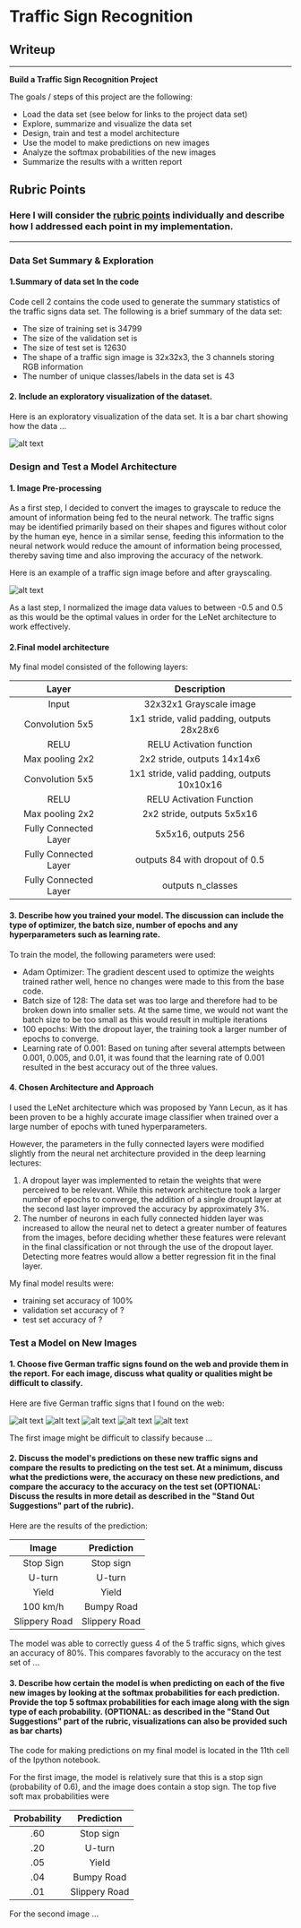 # **Traffic Sign Recognition** 

## Writeup

---

**Build a Traffic Sign Recognition Project**

The goals / steps of this project are the following:
* Load the data set (see below for links to the project data set)
* Explore, summarize and visualize the data set
* Design, train and test a model architecture
* Use the model to make predictions on new images
* Analyze the softmax probabilities of the new images
* Summarize the results with a written report


[//]: # (Image References)

[image1]: ./examples/visualization.jpg "Visualization"
[image2]: ./examples/grayscale.jpg "Grayscaling"
[image3]: ./examples/random_noise.jpg "Random Noise"
[image4]: ./examples/placeholder.png "Traffic Sign 1"
[image5]: ./examples/placeholder.png "Traffic Sign 2"
[image6]: ./examples/placeholder.png "Traffic Sign 3"
[image7]: ./examples/placeholder.png "Traffic Sign 4"
[image8]: ./examples/placeholder.png "Traffic Sign 5"

## Rubric Points
### Here I will consider the [rubric points](https://review.udacity.com/#!/rubrics/481/view) individually and describe how I addressed each point in my implementation.  

---
### Data Set Summary & Exploration

#### 1.Summary of data set In the code

Code cell 2 contains the code used to generate the summary statistics of the traffic signs data set. The following is a brief summary of the data set: 

* The size of training set is 34799
* The size of the validation set is 
* The size of test set is 12630
* The shape of a traffic sign image is 32x32x3, the 3 channels storing RGB information
* The number of unique classes/labels in the data set is 43

#### 2. Include an exploratory visualization of the dataset.

Here is an exploratory visualization of the data set. It is a bar chart showing how the data ...

![alt text][image1]

### Design and Test a Model Architecture

#### 1. Image Pre-processing

As a first step, I decided to convert the images to grayscale to reduce the amount of information being fed to the neural network. The traffic signs may be identified primarily based on their shapes and figures without color by the human eye, hence in a similar sense, feeding this information to the neural network would reduce the amount of information being processed, thereby saving time and also improving the accuracy of the network. 

Here is an example of a traffic sign image before and after grayscaling.

![alt text][image2]

As a last step, I normalized the image data values to between -0.5 and 0.5 as this would be the optimal values in order for the LeNet architecture to work effectively. 


#### 2.Final model architecture

My final model consisted of the following layers:

| Layer         		|     Description	        	| 
|:---------------------:|:---------------------------------------------:| 
| Input         		| 32x32x1 Grayscale image  		|
| Convolution 5x5     	| 1x1 stride, valid padding, outputs 28x28x6  	| 
| RELU 			| RELU	Activation function			|
| Max pooling 2x2      	| 2x2 stride,  outputs 14x14x6			| 
| Convolution 5x5	| 1x1 stride, valid padding, outputs 10x10x16   |
| RELU    		| RELU Activation Function			|
| Max pooling 2x2	| 2x2 stride, outputs 5x5x16			|
| Fully Connected Layer | 5x5x16, outputs 256				|
| Fully Connected Layer | outputs 84 with dropout of 0.5		|
| Fully Connected Layer | outputs n_classes				|


#### 3. Describe how you trained your model. The discussion can include the type of optimizer, the batch size, number of epochs and any hyperparameters such as learning rate.

To train the model, the following parameters were used: 
* Adam Optimizer: The gradient descent used to optimize the weights trained rather well, hence no changes were made to this from the base code. 
* Batch size of 128: The data set was too large and therefore had to be broken down into smaller sets. At the same time, we would not want the batch size to be too small as this would result in multiple iterations 
* 100 epochs: With the dropout layer, the training took a larger number of epochs to converge.
* Learning rate of 0.001: Based on tuning after several attempts between 0.001, 0.005, and 0.01, it was found that the learning rate of 0.001 resulted in the best accuracy out of the three values. 


#### 4. Chosen Architecture and Approach 
I used the LeNet architecture which was proposed by Yann Lecun, as it has been proven to be a highly accurate image classifier when trained over a large number of epochs with tuned hyperparameters. 

However, the parameters in the fully connected layers were modified slightly from the neural net architecture provided in the deep learning lectures: 

1. A dropout layer was implemented to retain the weights that were perceived to be relevant. While this network architecture took a larger number of epochs to converge, the addition of a single droupt layer at the second last layer improved the accuracy by approximately 3%. 
2. The number of neurons in each fully connected hidden layer was increased to allow the neural net to detect a greater number of features from the images, before deciding whether these features were relevant in the final classification or not through the use of the dropout layer. Detecting more featres would allow a better regression fit in the final layer. 

My final model results were:
* training set accuracy of 100%
* validation set accuracy of ? 
* test set accuracy of ?

 

### Test a Model on New Images

#### 1. Choose five German traffic signs found on the web and provide them in the report. For each image, discuss what quality or qualities might be difficult to classify.

Here are five German traffic signs that I found on the web:

![alt text][image4] ![alt text][image5] ![alt text][image6] 
![alt text][image7] ![alt text][image8]

The first image might be difficult to classify because ...

#### 2. Discuss the model's predictions on these new traffic signs and compare the results to predicting on the test set. At a minimum, discuss what the predictions were, the accuracy on these new predictions, and compare the accuracy to the accuracy on the test set (OPTIONAL: Discuss the results in more detail as described in the "Stand Out Suggestions" part of the rubric).

Here are the results of the prediction:

| Image			        |     Prediction	        					| 
|:---------------------:|:---------------------------------------------:| 
| Stop Sign      		| Stop sign   									| 
| U-turn     			| U-turn 										|
| Yield					| Yield											|
| 100 km/h	      		| Bumpy Road					 				|
| Slippery Road			| Slippery Road      							|


The model was able to correctly guess 4 of the 5 traffic signs, which gives an accuracy of 80%. This compares favorably to the accuracy on the test set of ...

#### 3. Describe how certain the model is when predicting on each of the five new images by looking at the softmax probabilities for each prediction. Provide the top 5 softmax probabilities for each image along with the sign type of each probability. (OPTIONAL: as described in the "Stand Out Suggestions" part of the rubric, visualizations can also be provided such as bar charts)

The code for making predictions on my final model is located in the 11th cell of the Ipython notebook.

For the first image, the model is relatively sure that this is a stop sign (probability of 0.6), and the image does contain a stop sign. The top five soft max probabilities were

| Probability         	|     Prediction	        					| 
|:---------------------:|:---------------------------------------------:| 
| .60         			| Stop sign   									| 
| .20     				| U-turn 										|
| .05					| Yield											|
| .04	      			| Bumpy Road					 				|
| .01				    | Slippery Road      							|


For the second image ... 



